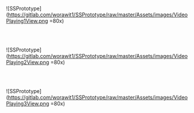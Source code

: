 ![SSPrototype](https://gitlab.com/worawit1/SSPrototype/raw/master/Assets/images/VideoPlaying1View.png =80x)

<br><br>

![SSPrototype](https://gitlab.com/worawit1/SSPrototype/raw/master/Assets/images/VideoPlaying2View.png =80x)

<br><br>

![SSPrototype](https://gitlab.com/worawit1/SSPrototype/raw/master/Assets/images/VideoPlaying3View.png =80x)
